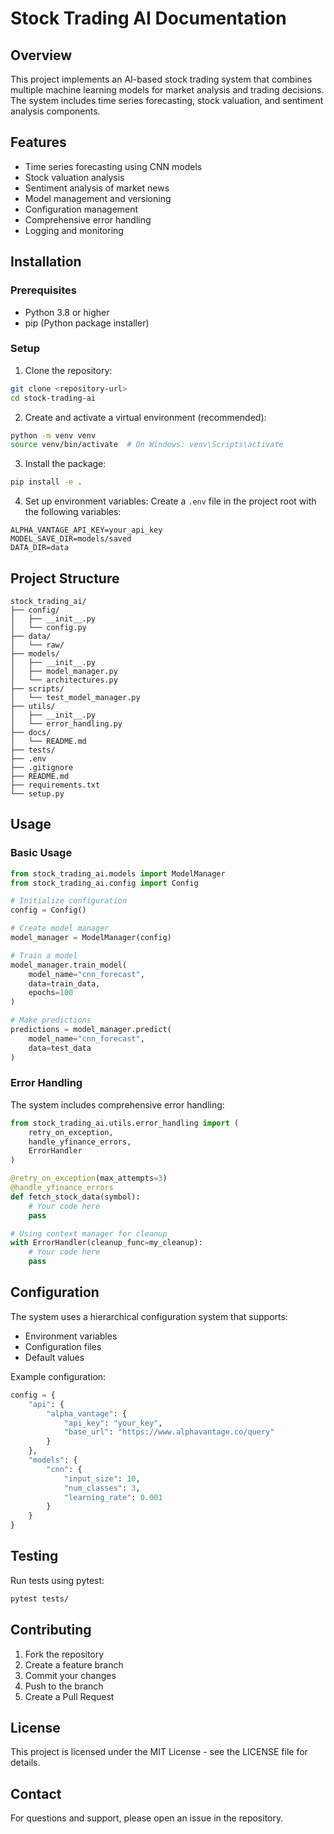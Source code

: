 # Stock Trading AI Documentation

## Overview
This project implements an AI-based stock trading system that combines multiple machine learning models for market analysis and trading decisions. The system includes time series forecasting, stock valuation, and sentiment analysis components.

## Features
- Time series forecasting using CNN models
- Stock valuation analysis
- Sentiment analysis of market news
- Model management and versioning
- Configuration management
- Comprehensive error handling
- Logging and monitoring

## Installation

### Prerequisites
- Python 3.8 or higher
- pip (Python package installer)

### Setup
1. Clone the repository:
```bash
git clone <repository-url>
cd stock-trading-ai
```

2. Create and activate a virtual environment (recommended):
```bash
python -m venv venv
source venv/bin/activate  # On Windows: venv\Scripts\activate
```

3. Install the package:
```bash
pip install -e .
```

4. Set up environment variables:
Create a `.env` file in the project root with the following variables:
```
ALPHA_VANTAGE_API_KEY=your_api_key
MODEL_SAVE_DIR=models/saved
DATA_DIR=data
```

## Project Structure
```
stock_trading_ai/
├── config/
│   ├── __init__.py
│   └── config.py
├── data/
│   └── raw/
├── models/
│   ├── __init__.py
│   ├── model_manager.py
│   └── architectures.py
├── scripts/
│   └── test_model_manager.py
├── utils/
│   ├── __init__.py
│   └── error_handling.py
├── docs/
│   └── README.md
├── tests/
├── .env
├── .gitignore
├── README.md
├── requirements.txt
└── setup.py
```

## Usage

### Basic Usage
```python
from stock_trading_ai.models import ModelManager
from stock_trading_ai.config import Config

# Initialize configuration
config = Config()

# Create model manager
model_manager = ModelManager(config)

# Train a model
model_manager.train_model(
    model_name="cnn_forecast",
    data=train_data,
    epochs=100
)

# Make predictions
predictions = model_manager.predict(
    model_name="cnn_forecast",
    data=test_data
)
```

### Error Handling
The system includes comprehensive error handling:
```python
from stock_trading_ai.utils.error_handling import (
    retry_on_exception,
    handle_yfinance_errors,
    ErrorHandler
)

@retry_on_exception(max_attempts=3)
@handle_yfinance_errors
def fetch_stock_data(symbol):
    # Your code here
    pass

# Using context manager for cleanup
with ErrorHandler(cleanup_func=my_cleanup):
    # Your code here
    pass
```

## Configuration
The system uses a hierarchical configuration system that supports:
- Environment variables
- Configuration files
- Default values

Example configuration:
```python
config = {
    "api": {
        "alpha_vantage": {
            "api_key": "your_key",
            "base_url": "https://www.alphavantage.co/query"
        }
    },
    "models": {
        "cnn": {
            "input_size": 10,
            "num_classes": 3,
            "learning_rate": 0.001
        }
    }
}
```

## Testing
Run tests using pytest:
```bash
pytest tests/
```

## Contributing
1. Fork the repository
2. Create a feature branch
3. Commit your changes
4. Push to the branch
5. Create a Pull Request

## License
This project is licensed under the MIT License - see the LICENSE file for details.

## Contact
For questions and support, please open an issue in the repository. 